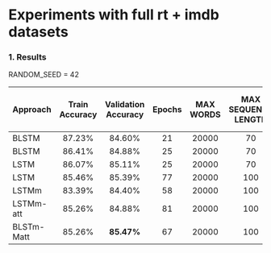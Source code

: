# Experiments with full rt + imdb datasets

### 1. Results

RANDOM_SEED = 42

| Approach| Train Accuracy| Validation Accuracy|Epochs|MAX WORDS|MAX SEQUENCE LENGTH|LSTM output|Droupout before LSTM cell|Droupout after LSTM|dropout_U|dropout_W|
|--------|:------:|:------:|:----:|:-----:|:---:|:---:|:----:|:---:|:----:|:----:|
| BLSTM   | 87.23% |84.60%| 21   |20000  | 70  | 256 |0 |0.2  | 0.2  |0.2 |
| BLSTM   | 86.41% |84.88%| 25   |20000  | 70  | 256 |0.2 |0.2  | 0.2  |0.2 |
| LSTM   | 86.07% |85.11%| 25   |20000  | 70  | 128 |0.2 |0.2  | 0.2  |0.2 |
| LSTM   | 85.46% |85.39%| 77   |20000  | 100  | 128 |0.2 |0.2  | 0.2  |0.2 |
| LSTMm   | 83.39% |84.40% | 58   |20000  | 100  | 128 |0.2 |0.2  | 0.2  |0.2 |
| LSTMm-att   | 85.26% |84.88% | 81   |20000  | 100  | 128 |0.2 |0.2  | 0.2  |0.2 |
| BLSTm-Matt   | 85.26% |**85.47%** | 67   |20000  | 100  | 256 |0.2 |0.2  | 0.2  |0.2 |
